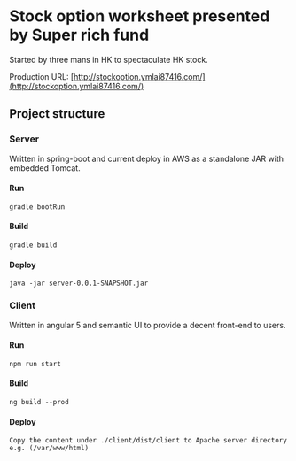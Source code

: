 # Stock option worksheet presented by Super rich fund

Started by three mans in HK to spectaculate HK stock.

Production URL: [http://stockoption.ymlai87416.com/](http://stockoption.ymlai87416.com/)

## Project structure

### Server 

Written in spring-boot and current deploy in AWS as a standalone JAR with embedded Tomcat. 

#### Run

    gradle bootRun

#### Build

    gradle build

#### Deploy

    java -jar server-0.0.1-SNAPSHOT.jar

### Client

Written in angular 5 and semantic UI to provide a decent front-end to users.

#### Run

    npm run start

#### Build

    ng build --prod

#### Deploy

    Copy the content under ./client/dist/client to Apache server directory e.g. (/var/www/html)

